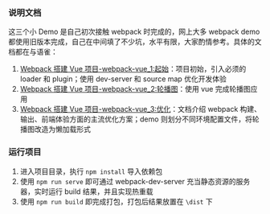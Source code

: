 ### 说明文档

这三个小 Demo 是自己初次接触 webpack 时完成的，网上大多 webpack demo 都使用旧版本完成，自己在中间填了不少坑，水平有限，大家酌情参考。具体的文档都在与语雀：

1. [Webpack 搭建 Vue 项目-webpack-vue_1:起始](https://www.yuque.com/nepjnq/fgeemd/av45k0)：项目初始，引入必须的 loader 和 plugin；使用 dev-server 和 source map 优化开发体验
2. [Webpack 搭建 Vue 项目-webpack-vue_2:轮播图](https://www.yuque.com/nepjnq/fgeemd/hzazp5)：使用 vue 完成轮播图应用
3. [Webpack 搭建 Vue 项目-webpack-vue_3:优化](https://www.yuque.com/nepjnq/fgeemd/dgtmtg)：文档介绍 webpack 构建、输出、前端体验方面的主流优化方案；demo 则划分不同环境配置文件，将轮播图改造为懒加载形式

### 运行项目
1. 进入项目目录，执行 `npm install` 导入依赖包
2. 使用 `npm run serve` 即可通过 webpack-dev-server 充当静态资源的服务器，实时运行 build 结果，并且实现热重载
3. 使用 `npm run build` 即完成打包，打包后结果放置在 `\dist` 下